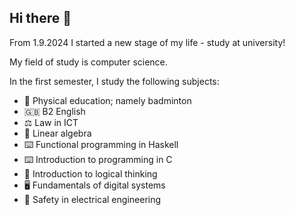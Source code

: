 ## Hi there 👋

From 1.9.2024 I started a new stage of my life - study at university!

My field of study is computer science.

In the first semester, I study the following subjects:
  - 🏸 Physical education; namely badminton
  - 🇬🇧  B2 English
  - ⚖️ Law in ICT
  - 🧮 Linear algebra
  - ⌨️ Functional programming in Haskell
  - ⌨️ Introduction to programming in C
  - 💭 Introduction to logical thinking
  - 🖥️ Fundamentals of digital systems
  - 🔌 Safety in electrical engineering

